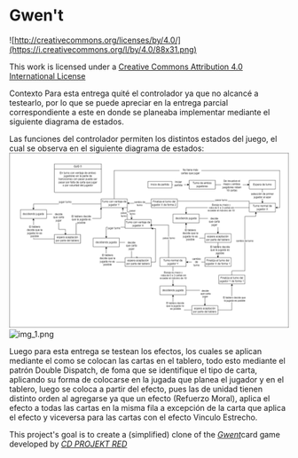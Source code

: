 # Gwen't

![http://creativecommons.org/licenses/by/4.0/](https://i.creativecommons.org/l/by/4.0/88x31.png)

This work is licensed under a
[Creative Commons Attribution 4.0 International License](http://creativecommons.org/licenses/by/4.0/)

Contexto
Para esta entrega quité el controlador ya que no alcancé a testearlo, por lo que se puede apreciar en la entrega parcial
correspondiente a este en donde se planeaba implementar mediante el siguiente diagrama de estados.

Las funciones del controlador permiten los distintos estados del juego, el cual se observa en el siguiente diagrama
de estados:
![img.png](img.png)![img_1.png](img_1.png)

Luego para esta entrega se testean los efectos, los cuales se aplican mediante el como se colocan las cartas en el 
tablero, todo esto mediante el patrón Double Dispatch, de foma que se identifique el tipo de carta, aplicando su forma
de colocarse en la jugada que planea el jugador y en el tablero, luego se coloca a partir del efecto, pues las de 
unidad tienen distinto orden al agregarse ya que un efecto (Refuerzo Moral), aplica el efecto a todas las cartas en la 
misma fila a excepción de la carta que aplica el efecto y viceversa para las cartas con el efecto Vinculo Estrecho.

This project's goal is to create a (simplified) clone of the
[_Gwent_](https://www.playgwent.com/en)card game developed by [_CD PROJEKT RED_](https://cdprojektred.com/en/)
